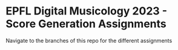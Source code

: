 # EPFL Digital Musicology 2023 - Score Generation Assignments

Navigate to the branches of this repo for the different assignments
